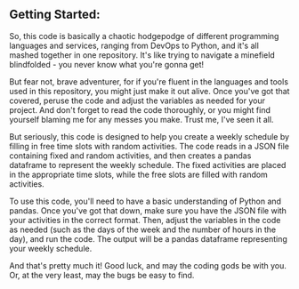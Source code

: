 
## Getting Started:

So, this code is basically a chaotic hodgepodge of different programming languages and services, ranging from DevOps to Python, and it's all mashed together in one repository. It's like trying to navigate a minefield blindfolded - you never know what you're gonna get!

But fear not, brave adventurer, for if you're fluent in the languages and tools used in this repository, you might just make it out alive. Once you've got that covered, peruse the code and adjust the variables as needed for your project. And don't forget to read the code thoroughly, or you might find yourself blaming me for any messes you make. Trust me, I've seen it all.

But seriously, this code is designed to help you create a weekly schedule by filling in free time slots with random activities. The code reads in a JSON file containing fixed and random activities, and then creates a pandas dataframe to represent the weekly schedule. The fixed activities are placed in the appropriate time slots, while the free slots are filled with random activities.

To use this code, you'll need to have a basic understanding of Python and pandas. Once you've got that down, make sure you have the JSON file with your activities in the correct format. Then, adjust the variables in the code as needed (such as the days of the week and the number of hours in the day), and run the code. The output will be a pandas dataframe representing your weekly schedule.

And that's pretty much it! Good luck, and may the coding gods be with you. Or, at the very least, may the bugs be easy to find.